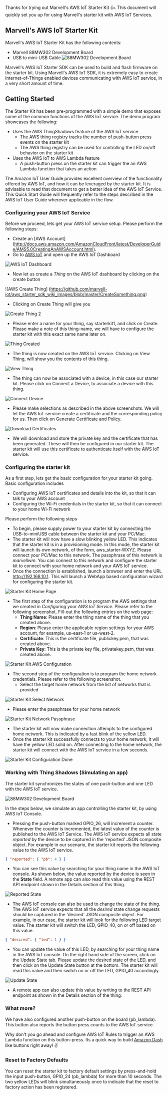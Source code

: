 Thanks for trying out Marvell's AWS IoT Starter Kit :+1:. This document will quickly set you up for using Marvell's starter kit with AWS IoT Services.

## Marvell's AWS IoT Starter Kit

Marvell's AWS IoT Starter Kit has the following contents:
* Marvell 88MW302 Development Board
* USB to mini-USB Cable
![88MW302 Development Board](https://github.com/marvell-iot/aws_starter_sdk_wiki_images/blob/master/RD-88MW302-A0-V2%20wo%20shield.jpeg)

Marvell's AWS IoT Starter SDK can be used to build and flash firmware on the starter kit. Using Marvell's AWS IoT SDK, it is extremely easy to create Internet-of-Things enabled devices communicating with AWS IoT service, in a very short amount of time. 

## Getting Started

The Starter Kit has been pre-programmed with a simple demo that exposes some of the common functions of the AWS IoT service. The demo program showcases the following:
 - Uses the AWS ThingShadows feature of the AWS IoT service
   - The AWS thing registry tracks the number of push-button press events on the starter kit
   - The AWS thing registry can be used for controlling the LED on/off behavior on the starter kit
 - Uses the AWS IoT to AWS Lambda feature
   - A push-button press on the starter kit can trigger the an AWS Lambda function that takes an action

The Amazon IoT User Guide provides excellent overview of the functionality offered by AWS IoT, and how it can be leveraged by the starter kit. It is advisable to read that document to get a better idea of the AWS IoT Service. This Quick Start Guide will frequently refer to the steps described in the AWS IoT User Guide wherever applicable in the flow.

### Configuring your AWS IoT Service

Before we proceed, lets get your AWS IoT service setup. Please perform the following steps:

 - Create an [AWS Account] (http://docs.aws.amazon.com/AmazonCloudFront/latest/DeveloperGuide/AMS5.0CreatingAnAWSAccount.html).
 - Go to [AWS IoT](https://aws.amazon.com/iot/) and open up the AWS IoT Dashboard

![AWS IoT Dashboard](https://github.com/marvell-iot/aws_starter_sdk_wiki_images/blob/master/IoTDashboard.png)

 - Now let us create a _Thing_ on the AWS IoT dashboard by clicking on the create button

![AWS Create Thing] (https://github.com/marvell-iot/aws_starter_sdk_wiki_images/blob/master/CreateSomething.png)

 - Clicking on Create Thing will give you

![Create Thing 2](https://github.com/marvell-iot/aws_starter_sdk_wiki_images/blob/master/CreateThing.png)

 - Please enter a name for your thing, say starterkit1, and click on Create. Please make a note of this thing-name, we will have to configure the starter kit with this exact same name later on.

![Thing Created](https://github.com/marvell-iot/aws_starter_sdk_wiki_images/blob/master/ThingCreated.png)

 - The thing is now created on the AWS IoT service. Clicking on View Thing, will show you the contents of this thing.

![View Thing](https://github.com/marvell-iot/aws_starter_sdk_wiki_images/blob/master/ViewThing.png)

 - The thing can now be associated with a device, in this case our starter kit. Please click on Connect a Device, to associate a device with this thing.

![Connect Device](https://github.com/marvell-iot/aws_starter_sdk_wiki_images/blob/master/ConnectDevice.png)

 - Please make selections as described in the above screenshots. We will let the AWS IoT service create a certificate and the corresponding policy for us. Then click on Generate Certificate and Policy.

![Download Certificates](https://github.com/marvell-iot/aws_starter_sdk_wiki_images/blob/master/DownloadCertificates.png)

 - We will download and store the private key and the certificate that has been generated. These will then be configured in our starter kit. The starter kit will use this certificate to authenticate itself with the AWS IoT service.

### Configuring the starter kit

As a first step, lets get the basic configuration for your starter kit going. Basic configuration includes
 - Configuring AWS IoT certificates and details into the kit, so that it can talk to your AWS account
 - Configuring the Wi-Fi credentials in the starter kit, so that it can connect to your home Wi-Fi network

Please perform the following steps
* To begin, please supply power to your starter kit by connecting the USB-to-miniUSB cable between the starter kit and your PC/Mac. 
* The starter kit will now have a slow blinking yellow LED. This indicates that the starter kit is in a provisioning mode. In this mode, the starter kit will launch its own network, of the form, aws_starter-WXYZ. Please connect your PC/Mac to this network. The passphrase of this network is _marvellwm_. You can connect to this network and configure the starter kit to connect with your home network and your AWS IoT service. 
* Once the connection is established, launch a browser and enter the URL http://192.168.10.1. This will launch a WebApp based configuration wizard for configuring the starter kit.

![Starter Kit Home Page](https://github.com/marvell-iot/aws_starter_sdk_wiki_images/blob/master/DevHomePage.png)

* The first step of the configuration is to program the AWS settings that we created in *Configuring your AWS IoT Service*. Please refer to the following screenshot. Fill-out the following entries on the web page:
  * **Thing Name**: Please enter the thing name of the thing that you created above.
  * **Region**: Please enter the applicable region settings for your AWS account, for example, us-east-1 or us-west-2.
  * **Certificate**: This is the certificate file, publickey.pem, that was created above.
  * **Private Key**: This is the private key file, privatekey.pem, that was created above.

![Starter Kit AWS Configuration](https://github.com/marvell-iot/aws_starter_sdk_wiki_images/blob/master/DevAmazonConfig.png)

* The second step of the configuration is to program the home network credentials. Please refer to the following screenshot.
  * Select the target home network from the list of networks that is provided

![Starter Kit Select Network](https://github.com/marvell-iot/aws_starter_sdk_wiki_images/blob/master/DevNetworkSelect.png)

  * Please enter the passphrase for your home network

![Starter Kit Network Passphrase](https://github.com/marvell-iot/aws_starter_sdk_wiki_images/blob/master/DevNetworkPass.png)

* The starter kit will now make connection attempts to the configured home network. This is indicated by a fast blink of the yellow LED.
* Once the starter kit successfully connects to your home network, it will have the yellow LED solid on. After connecting to the home network, the starter kit will connect with the AWS IoT service in a few seconds.

![Starter Kit Configuration Done](https://github.com/marvell-iot/aws_starter_sdk_wiki_images/blob/master/DevConfigDone.png)

### Working with Thing Shadows (Simulating an app)

The starter kit synchronizes the states of one push-button and one LED with the AWS IoT service. 

![88MW302 Development Board](https://github.com/marvell-iot/aws_starter_sdk_wiki_images/blob/master/RD-88MW302-A0-V2%20wo%20shield.jpeg)

In the steps below, we simulate an app controlling the starter kit, by using AWS IoT Console.

* Pressing the push-button marked GPIO_26, will increment a counter. Whenever the counter is incremented, the latest value of the counter is published to the AWS IoT Service. The AWS IoT service expects all state _reported_ by the device to be captured in the 'reported' JSON composite object. For example in our scenario, the starter kit reports the following value to the AWS IoT service.
```json
{ "reported": { "pb": 4 } }
```
* You can see this value by searching for your thing name in the AWS IoT console. As shown below, the value reported by the device is seen in the **State** field. A remote app can also read this value using the REST API endpoint shown in the Details section of this thing.

![Reported State](https://github.com/marvell-iot/aws_starter_sdk_wiki_images/blob/master/ReportedState.png)

* The AWS IoT console can also be used to change the state of the thing. The AWS IoT service expects that all the _desired_ state change requests should be captured in the 'desired' JSON composite object. For example, in our case, the starter kit will look for the following LED target value. The starter kit will switch the LED, GPIO_40, on or off based on this value.
```json
{ "desired": { "led": 1 } }
```

* You can update the value of this LED, by searching for your thing name in the AWS IoT console. On the right hand side of the screen, click on the Update State tab. Please update the desired state of the LED, and then click on the Update State button at the bottom. The starter kit will read this value and then switch on or off the LED, GPIO_40 accordingly.

![Update State](https://github.com/marvell-iot/aws_starter_sdk_wiki_images/blob/master/UpdateState.png)

* A remote app can also update this value by writing to the REST API endpoint as shown in the Details section of the thing.

### What more?
We have also configured another push-button on the board (pb_lambda). This button also reports the button press counts to the AWS IoT service.

Why don't you go ahead and configure AWS IoT Rules to trigger an AWS Lambda function on this button-press. Its a quick way to build [Amazon Dash](http://www.amazon.com/oc/dash-button) like buttons right away! :v:

### Reset to Factory Defaults
You can reset the starter kit to factory default settings by press-and-hold the input push-button, GPIO_24 (pb_lambda) for more than 10 seconds. The two yellow LEDs will blink simultaneously once to indicate that the reset to factory action has been registered.